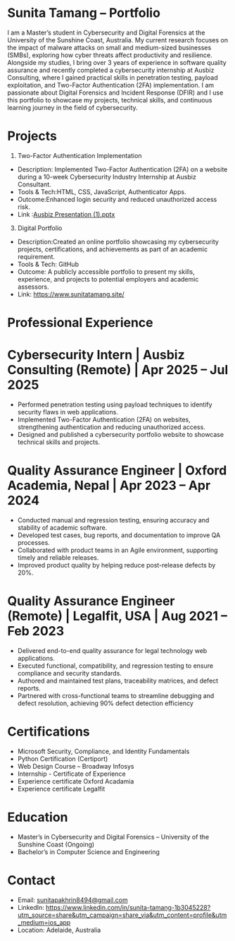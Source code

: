 # Sunita Tamang – Portfolio
I am a Master’s student in Cybersecurity and Digital Forensics at the University of the Sunshine Coast, Australia. My current research focuses on the impact of malware attacks on small and medium-sized businesses (SMBs), exploring how cyber threats affect productivity and resilience. Alongside my studies, I bring over 3 years of experience in software quality assurance and recently completed a cybersecurity internship at Ausbiz Consulting, where I gained practical skills in penetration testing, payload exploitation, and Two-Factor Authentication (2FA) implementation. I am passionate about Digital Forensics and Incident Response (DFIR) and I use this portfolio to showcase my projects, technical skills, and continuous learning journey in the field of cybersecurity.

# Projects
1. Two-Factor Authentication Implementation
- Description: Implemented Two-Factor Authentication (2FA) on a website during a 10-week Cybersecurity Industry Internship at Ausbiz Consultant.
- Tools & Tech:HTML, CSS, JavaScript, Authenticator Apps.
- Outcome:Enhanced login security and reduced unauthorized access risk.
- Link :[Ausbiz Presentation (1).pptx](https://github.com/user-attachments/files/22579814/Ausbiz.Presentation.1.pptx)

3. Digital Portfolio 
- Description:Created an online portfolio showcasing my cybersecurity projects, certifications, and achievements as part of an academic requirement.
- Tools & Tech: GitHub
- Outcome: A publicly accessible portfolio to present my skills, experience, and projects to potential employers and academic assessors.
- Link: https://www.sunitatamang.site/
  
# Professional Experience

# Cybersecurity Intern | Ausbiz Consulting (Remote) | Apr 2025 – Jul 2025
- Performed penetration testing using payload techniques to identify security flaws in web applications.
- Implemented Two-Factor Authentication (2FA) on websites, strengthening authentication and reducing unauthorized access.
- Designed and published a cybersecurity portfolio website to showcase technical skills and projects.

# Quality Assurance Engineer | Oxford Academia, Nepal | Apr 2023 – Apr 2024
- Conducted manual and regression testing, ensuring accuracy and stability of academic software.
- Developed test cases, bug reports, and documentation to improve QA processes.
- Collaborated with product teams in an Agile environment, supporting timely and reliable releases.
- Improved product quality by helping reduce post-release defects by 20%.
  

# Quality Assurance Engineer (Remote) | Legalfit, USA | Aug 2021 – Feb 2023
- Delivered end-to-end quality assurance for legal technology web applications.
- Executed functional, compatibility, and regression testing to ensure compliance and security standards.
- Authored and maintained test plans, traceability matrices, and defect reports.
- Partnered with cross-functional teams to streamline debugging and defect resolution, achieving 90% defect detection efficiency

# Certifications
- Microsoft Security, Compliance, and Identity Fundamentals
- Python Certification (Certiport) 
- Web Design Course – Broadway Infosys 
- Internship - Certificate of Experience 
- Experience certificate Oxford Acadamia 
- Experience certificate Legalfit 

# Education
- Master’s in Cybersecurity and Digital Forensics – University of the Sunshine Coast (Ongoing)
- Bachelor’s in Computer Science and Engineering

# Contact
- Email: sunitapakhrin8494@gmail.com
- LinkedIn: https://www.linkedin.com/in/sunita-tamang-1b3045228?utm_source=share&utm_campaign=share_via&utm_content=profile&utm_medium=ios_app
- Location: Adelaide, Australia

